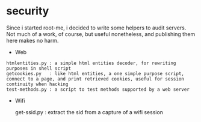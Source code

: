 # security

Since i started root-me, i decided to write some helpers to audit servers.
Not much of a work, of course, but useful nonetheless, and publishing them here makes no harm. 

   - Web

	htmlentities.py : a simple html entities decoder, for rewriting purposes in shell script
	getcookies.py   : like html entities, a one simple purpose script, connect to a page, and print retrieved cookies, useful for session continuity when hacking
	test-methods.py : a script to test methods supported by a web server

   - Wifi

        get-ssid.py : extract the sid from a capture of a wifi session 


